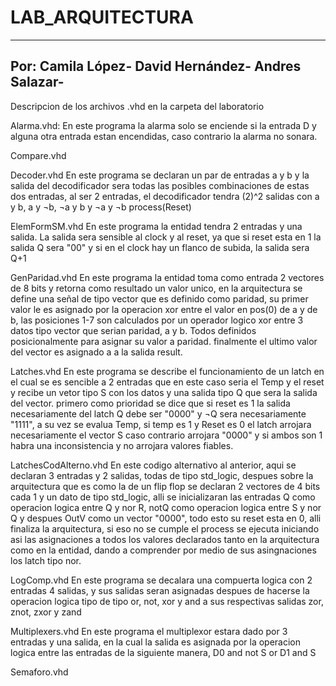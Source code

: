 # LAB_ARQUITECTURA
--------------------------------------------------------------
Por:
Camila López-
David Hernández-
Andres Salazar-
--------------------------------------------------------------


Descripcion de los archivos .vhd en la carpeta del laboratorio

Alarma.vhd:
En este programa la alarma solo se enciende si la entrada D y alguna otra entrada estan encendidas, caso contrario la alarma no sonara.

Compare.vhd


Decoder.vhd
En este programa se declaran un par de entradas a y b y la salida del decodificador sera todas las posibles combinaciones de estas dos entradas, al ser 2 entradas, el decodificador tendra (2)^2 salidas con a y b, a y ¬b, ¬a y b y ¬a y ¬b
process(Reset)

ElemFormSM.vhd
En este programa la entidad tendra 2 entradas y una salida. La salida sera sensible al clock y al reset, ya que si reset esta en 1 la salida Q sera "00" y si en el clock hay un flanco de subida, la salida sera Q+1

GenParidad.vhd
En este programa la entidad toma como entrada 2 vectores de 8 bits y retorna como resultado un valor unico, en la arquitectura se define una señal de tipo vector que es definido como paridad, su primer valor le es asignado por la operacion xor entre el valor en pos(0) de a y de b, las posiciones 1-7 son calculados por un operador logico xor entre 3 datos tipo vector que serian paridad, a y b. Todos definidos posicionalmente para asignar su valor a paridad. finalmente el ultimo valor del vector es asignado a a la salida result.

Latches.vhd
En este programa se describe el funcionamiento de un latch en el cual se es sencible a 2 entradas que en este caso seria el Temp y el reset y recibe un vetor tipo S con los datos y una salida tipo Q que sera la salida del vector. primero como prioridad se dice que si reset es 1 la salida necesariamente del latch Q debe ser "0000" y ¬Q sera necesariamente "1111", a su vez se evalua Temp, si temp es 1 y Reset es 0 el latch arrojara necesariamente el vector S caso contrario arrojara "0000" y si ambos son 1 habra una inconsistencia y no arrojara valores fiables.

LatchesCodAlterno.vhd
En este codigo alternativo al anterior, aqui se declaran 3 entradas y 2 salidas, todas de tipo std_logic, despues sobre la arquitectura que es como la de un flip flop se declaran 2 vectores de 4 bits cada 1 y un dato de tipo std_logic, alli se inicializaran las entradas Q como operacion logica entre Q y nor R, notQ como operacion logica entre S y nor Q y despues OutV como un vector "0000", todo esto su reset esta en 0, alli finaliza la arquitectura, si eso no se cumple el process se ejecuta iniciando asi las asignaciones a todos los valores declarados tanto en la arquitectura como en la entidad, dando a comprender por medio de sus asingnaciones los latch tipo nor.

LogComp.vhd
En este programa se decalara una compuerta logica con 2 entradas 4 salidas, y sus salidas seran asignadas despues de hacerse la operacion logica tipo de tipo or, not, xor y and a sus respectivas salidas zor, znot, zxor y zand 

Multiplexers.vhd
En este programa el multiplexor estara dado por 3 entradas y una salida, en la cual la salida es asignada por la operacion logica entre las entradas de la siguiente manera, D0 and not S or D1 and S


Semaforo.vhd
